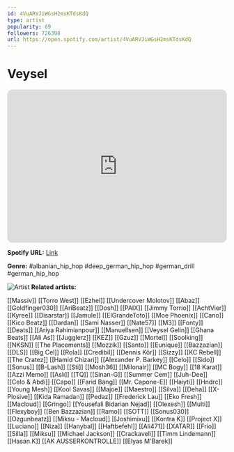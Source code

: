 ```yaml
---
id: 4VuARVJiWGsH2msKTdsKdQ
type: artist
popularity: 69
followers: 726398
url: https://open.spotify.com/artist/4VuARVJiWGsH2msKTdsKdQ
---
```

# Veysel

<iframe style="border-radius:12px" src="https://open.spotify.com/embed/artist/4VuARVJiWGsH2msKTdsKdQ" width="100%" height="352" frameBorder="0" allowfullscreen="" allow="autoplay; clipboard-write; encrypted-media; fullscreen; picture-in-picture" loading="lazy"></iframe>

**Spotify URL:** [Link](https://open.spotify.com/artist/4VuARVJiWGsH2msKTdsKdQ)

**Genre:**  #albanian_hip_hop #deep_german_hip_hop #german_drill #german_hip_hop

![Artist](https://i.scdn.co/image/ab6761610000e5ebe1a4c1aea5fb7f29b3266771)
**Related artists:**

[[Massiv]]
[[Torro West]]
[[Ezhel]]
[[Undercover Molotov]]
[[Abaz]]
[[Goldfinger030]]
[[AriBeatz]]
[[Dosh]]
[[PAIX]]
[[Jimmy Torrio]]
[[AchtVier]]
[[Kyree]]
[[Disarstar]]
[[Jamule]]
[[ElGrandeToto]]
[[Moe Phoenix]]
[[Cano]]
[[Kico Beatz]]
[[Dardan]]
[[Sami Nasser]]
[[Nate57]]
[[M3]]
[[Fonty]]
[[Deats]]
[[Ariya Rahimianpour]]
[[Manuellsen]]
[[Veysel Gelin]]
[[Ghana Beats]]
[[Ali As]]
[[Jugglerz]]
[[KEZ]]
[[Gzuz]]
[[Mortel]]
[[Soolking]]
[[NKSN]]
[[The Placements]]
[[Mozzik]]
[[Santo]]
[[Eunique]]
[[Bazzazian]]
[[DLS]]
[[Big Cel]]
[[Rola]]
[[Credibil]]
[[Dennis Kör]]
[[Sizzy]]
[[KC Rebell]]
[[The Cratez]]
[[Hamid Chizari]]
[[Alexander P. Barkey]]
[[Celo]]
[[Sido]]
[[Sonus]]
[[B-Lash]]
[[Sti]]
[[Mosh36]]
[[Milonair]]
[[MC Bogy]]
[[18 Karat]]
[[Azzi Memo]]
[[Aslı]]
[[TQ]]
[[Sinan-G]]
[[Summer Cem]]
[[Juh-Dee]]
[[Celo & Abdi]]
[[Capo]]
[[Farid Bang]]
[[Mr. Capone-E]]
[[Haiyti]]
[[Hndrc]]
[[Young Mesh]]
[[Kool Savas]]
[[Majoe]]
[[Maestro]]
[[Silva]]
[[Deha]]
[[X-Plosive]]
[[Kida Ramadan]]
[[Pedaz]]
[[Frederick Lau]]
[[Eko Fresh]]
[[Macloud]]
[[Gringo]]
[[Yousefali Bidarian Nejad]]
[[Olexesh]]
[[Multi]]
[[Flexyboy]]
[[Ben Bazzazian]]
[[Ramo]]
[[SOTT]]
[[Sonus030]]
[[Ozgunbeatz]]
[[Miksu - Macloud]]
[[Joshimixu]]
[[Kontra K]]
[[Project X]]
[[Luciano]]
[[Niza]]
[[Hanybal]]
[[Haftbefehl]]
[[Ali471]]
[[XATAR]]
[[Frio]]
[[Silla]]
[[Miksu]]
[[Michael Jackson]]
[[Crackaveli]]
[[Timm Lindemann]]
[[Hasan.K]]
[[AK AUSSERKONTROLLE]]
[[Elyas M'Barek]]
